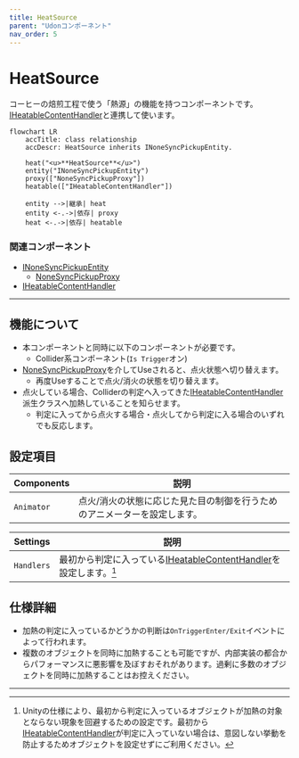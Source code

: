 ```yaml
---
title: HeatSource
parent: "Udonコンポーネント"
nav_order: 5
---
```


# HeatSource

コーヒーの焙煎工程で使う「熱源」の機能を持つコンポーネントです。   
[IHeatableContentHandler]と連携して使います。

```mermaid
flowchart LR
    accTitle: class relationship
    accDescr: HeatSource inherits INoneSyncPickupEntity.

    heat("<u>**HeatSource**</u>")
    entity("INoneSyncPickupEntity")
    proxy(["NoneSyncPickupProxy"])
    heatable(["IHeatableContentHandler"])

    entity -->|継承| heat
    entity <-.->|依存| proxy
    heat <-.->|依存| heatable
```

### 関連コンポーネント

- [INoneSyncPickupEntity]
  - [NoneSyncPickupProxy]
- [IHeatableContentHandler]

---

## 機能について

- 本コンポーネントと同時に以下のコンポーネントが必要です。
  - Collider系コンポーネント(`Is Trigger`オン)
- [NoneSyncPickupProxy]を介してUseされると、点火状態へ切り替えます。
  - 再度Useすることで点火/消火の状態を切り替えます。
- 点火している場合、Colliderの判定へ入ってきた[IHeatableContentHandler]派生クラスへ加熱していることを知らせます。
  - 判定に入ってから点火する場合・点火してから判定に入る場合のいずれでも反応します。


## 設定項目

| Components | 説明 |
| ---- | ---- |
| `Animator` | 点火/消火の状態に応じた見た目の制御を行うためのアニメーターを設定します。 |

| Settings | 説明 |
| ---- | ---- |
| `Handlers` | 最初から判定に入っている[IHeatableContentHandler]を設定します。[^1] |


## 仕様詳細

- 加熱の判定に入っているかどうかの判断は`OnTriggerEnter/Exit`イベントによって行われます。
- 複数のオブジェクトを同時に加熱することも可能ですが、内部実装の都合からパフォーマンスに悪影響を及ぼすおそれがあります。過剰に多数のオブジェクトを同時に加熱することはお控えください。

---

[^1]: Unityの仕様により、最初から判定に入っているオブジェクトが加熱の対象とならない現象を回避するための設定です。最初から[IHeatableContentHandler]が判定に入っていない場合は、意図しない挙動を防止するためオブジェクトを設定せずにご利用ください。



[INoneSyncPickupEntity]: /docs/udon/INoneSyncPickupEntity
[NoneSyncPickupProxy]: /docs/udon/NoneSyncPickupProxy
[IHeatableContentHandler]: /docs/udon/IHeatableContentHandler

